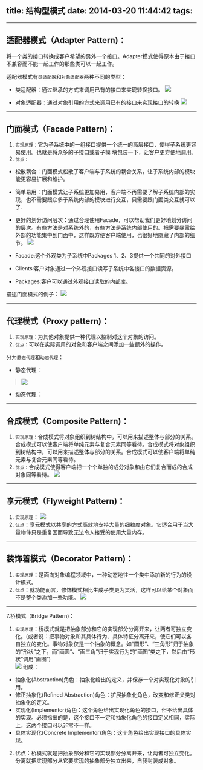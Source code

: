 ﻿title: 结构型模式
date: 2014-03-20 11:44:42
tags:
---

--------
## 适配器模式（Adapter Pattern)：
将一个类的接口转换成客户希望的另外一个接口。Adapter模式使得原本由于接口不兼容而不能一起工作的那些类可以一起工作。    

适配器模式有`类适配器`和`对象适配器`两种不同的类型：    
* 类适配器：通过继承的方式来调用已有的接口来实现转换接口。
![](/imgs/lspq.png)

* 对象适配器：通过对象引用的方式来调用已有的接口来实现接口的转换
![](/imgs/dxspq.png)



----------
## 门面模式（Facade Pattern)：  
1. `实现原理：`它为子系统中的一组接口提供一个统一的高层接口，使得子系统更容易使用。也就是将众多的子接口或者子模	块包装一下，让客户更方便地调用。
2. `优点：`
  * 松散耦合：门面模式松散了客户端与子系统的耦合关系，让子系统内部的模块能更容易扩展和维护。
  * 简单易用：门面模式让子系统更加易用，客户端不再需要了解子系统内部的实现，也不需要跟众多子系统内部的模块进行交互，只需要跟门面类交互就可以了.
  * 更好的划分访问层次：通过合理使用Facade，可以帮助我们更好地划分访问的层次。有些方法是对系统外的，有些方法是系统内部使用的。把需要暴露给外部的功能集中到门面中，这样既方便客户端使用，也很好地隐藏了内部的细节。
![](/imgs/mmms.png)

  * Facade:这个外观类为子系统中Packages 1、2、3提供一个共同的对外接口
  * Clients:客户对象通过一个外观接口读写子系统中各接口的数据资源。
  * Packages:客户可以通过外观接口读取的内部库。

描述门面模式的例子：
![](/imgs/mmmslz.png)

----------
## 代理模式（Proxy pattern)：
1. `实现原理：`为其他对象提供一种代理以控制对这个对象的访问。
2. `优点：`可以在实际调用的对象和客户端之间添加一些额外的操作。

分为`静态代理`和`动态代理`：
* 静态代理：
>![](/imgs/jtdl.png)
* 动态代理：

----------
## 合成模式（Composite Pattern)：
1. `实现原理：`合成模式将对象组织到树结构中，可以用来描述整体与部分的关系。合成模式可以使客户端将单纯元素与复合元素同等看待。合成模式将对象组织到树结构中，可以用来描述整体与部分的关系。合成模式可以使客户端将单纯元素与复合元素同等看待。
2. `优点：`合成模式使得客户端把一个个单独的成分对象和由它们复合而成的合成对象同等看待。
![](/imgs/hcms.png)

---------
## 享元模式（Flyweight Pattern)：
1. `实现原理`：
![](/imgs/xyms.png)
2. `优点`：享元模式以共享的方式高效地支持大量的细粒度对象。它适合用于当大量物件只是重复因而导致无法令人接受的使用大量内存。



----------
## 装饰着模式（Decorator Pattern)：
1. `实现原理`：是面向对象编程领域中，一种动态地往一个类中添加新的行为的设计模式。
2. `优点`：就功能而言，修饰模式相比生成子类更为灵活，这样可以给某个对象而不是整个类添加一些功能。
![](/imgs/zsz.jpg)



----------
7.桥模式（Bridge Pattern)：
1. `实现原理`：桥模式就是把抽象部分和它的实现部分分离开来，让两者可独立变化。(或者说：把事物对象和其具体行为、具体特征分离开来，使它们可以各自独立的变化。事物对象仅是一个抽象的概念。如“圆形”、“三角形”归于抽象的“形状”之下，而“画圆”、“画三角”归于实现行为的“画图”类之下，然后由“形状”调用“画图”)      
![](/imgs/qjms.jpg)
  组成：
  * 抽象化(Abstraction)角色：抽象化给出的定义，并保存一个对实现化对象的引用。
  * 修正抽象化(Refined Abstraction)角色：扩展抽象化角色，改变和修正父类对抽象化的定义。
  * 实现化(Implementor)角色：这个角色给出实现化角色的接口，但不给出具体的实现。必须指出的是，这个接口不一定和抽象化角色的接口定义相同，实际上，这两个接口可以非常不一样。
  * 具体实现化(Concrete Implementor)角色：这个角色给出实现接口的具体实现。
2. 优点：桥模式就是把抽象部分和它的实现部分分离开来，让两者可独立变化。分离就把实现部分从它要实现的抽象部分独立出来，自我封装成对象。
